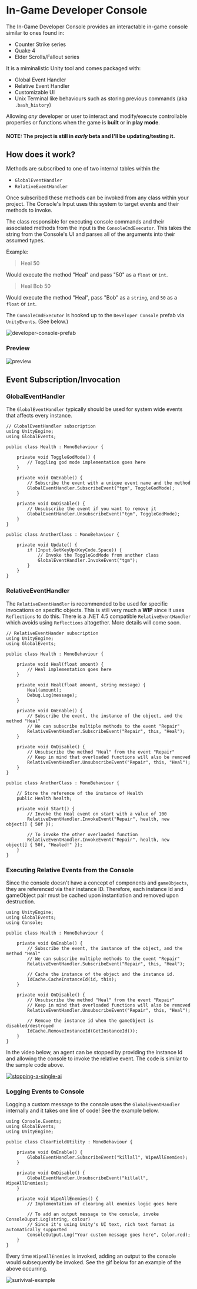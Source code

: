# In-Game Developer Console #

The In-Game Developer Console provides an interactable in-game console similar to ones found in:

* Counter Strike series
* Quake 4
* Elder Scrolls/Fallout series

It is a miminalistic Unity tool and comes packaged with:

* Global Event Handler
* Relative Event Handler
* Customizable UI
* Unix Terminal like behaviours such as storing previous commands (aka `.bash_history`)

Allowing *any* developer or user to interact and modify/execute controllable properties or functions 
when the game is **built** or in **play mode**.

#### **NOTE**: The project is still in *early* beta and I'll be updating/testing it. ####

## How does it work? ##

Methods are subscribed to one of two internal tables within the

* `GlobalEventHandler`
* `RelativeEventHandler`

Once subscribed these methods can be invoked from any class within your project. The Console's Input uses 
this system to target events and their methods to invoke.

The class responsible for executing console commands and their associated methods from the input is the 
`ConsoleCmdExecutor`. This takes the string from the Console's UI and parses all of the arguments into 
their assumed types.

Example:

> Heal 50

Would execute the method "Heal" and pass "50" as a `float` or `int`.

> Heal Bob 50

Would execute the method "Heal", pass "Bob" as a `string`, and `50` as a `float` or `int`.

The `ConsoleCmdExecutor` is hooked up to the `Developer Console` prefab via `UnityEvents`. (See below.)

![developer-console-prefab](images/developer-console-prefab.png)

### Preview ###

![preview](images/preview.gif)

## Event Subscription/Invocation ##

### GlobalEventHandler ###

The `GlobalEventHandler` typically should be used for system wide events that affects every instance.

```
// GlobalEventHandler subscription
using UnityEngine;
using GlobalEvents;

public class Health : MonoBehaviour {

    private void ToggleGodMode() {
        // Toggling god mode implementation goes here
    }
    
    private void OnEnable() {
        // Subscribe the event with a unique event name and the method
        GlobalEventHandler.SubscribeEvent("tgm", ToggleGodMode);
    }
    
    private void OnDisable() {
        // Unsubscribe the event if you want to remove it
        GlobalEventHandler.UnsubscribeEvent("tgm", ToggleGodMode);
    }
}

public class AnotherClass : MonoBehaviour {

    private void Update() {
        if (Input.GetKeyUp(KeyCode.Space)) {
            // Invoke the ToggleGodMode from another class
            GlobalEventHandler.InvokeEvent("tgm");
        }
    }
}
```

### RelativeEventHandler ###

The `RelativeEventHandler` is recommended to be used for specific invocations on specific objects. This is still 
very much a **WIP** since it uses `Reflections` to do this. There is a .NET 4.5 compatible `RelativeEventHandler` which 
avoids using `Reflections` altogether. More details will come soon.

```
// RelativeEventHander subscription
using UnityEngine;
using GlobalEvents;

public class Health : MonoBehaviour {

    private void Heal(float amount) {
        // Heal implementation goes here
    }

    private void Heal(float amount, string message) {
        Heal(amount);
        Debug.Log(message);
    }
    
    private void OnEnable() {
        // Subscribe the event, the instance of the object, and the method "Heal"
        // We can subscribe multiple methods to the event "Repair"
        RelativeEventHandler.SubscribeEvent("Repair", this, "Heal");
    }
    
    private void OnDisable() {
        // Unsubscribe the method "Heal" from the event "Repair"
        // Keep in mind that overloaded functions will also be removed
        RelativeEventHandler.UnsubscribeEvent("Repair", this, "Heal");
    }
}

public class AnotherClass : MonoBehaviour {
    
    // Store the reference of the instance of Health
    public Health health;
    
    private void Start() {
        // Invoke the Heal event on start with a value of 100
        RelativeEventHandler.InvokeEvent("Repair", health, new object[] { 50f });

        // To invoke the other overlaoded function
        RelativeEventHandler.InvokeEvent("Repair", health, new object[] { 50f, "Healed!" });
    }
}
```

### Executing Relative Events from the Console ###
Since the console doesn't have a concept of components and `gameObjects`, they are referenced via their instance ID. 
Therefore, each instance Id and gameObject pair must be cached upon instantiation and removed upon destruction.

```
using UnityEngine;
using GlobalEvents;
using Console;

public class Health : MonoBehaviour {

    private void OnEnable() {
        // Subscribe the event, the instance of the object, and the method "Heal"
        // We can subscribe multiple methods to the event "Repair"
        RelativeEventHandler.SubscribeEvent("Repair", this, "Heal");

        // Cache the instance of the object and the instance id.
        IdCache.CacheInstanceId(id, this);
    }

    private void OnDisable() {
        // Unsubscribe the method "Heal" from the event "Repair"
        // Keep in mind that overloaded functions will also be removed
        RelativeEventHandler.UnsubscribeEvent("Repair", this, "Heal");
        
        // Remove the instance id when the gameObject is disabled/destroyed 
        IdCache.RemoveInstanceId(GetInstanceId());
    }
}
```

In the video below, an agent can be stopped by providing the instance Id and allowing the console to 
invoke the relative event. The code is similar to the sample code above.

[![stopping-a-single-ai](http://img.youtube.com/vi/YOUTUBE_VIDEO_ID_HERE/0.jpg)](https://vimeo.com/265304164)

### Logging Events to Console ###
Logging a custom message to the console uses the `GlobalEventHandler` internally and it takes one line of code! 
See the example below.

```
using Console.Events;
using GlobalEvents;
using UnityEngine;

public class ClearFieldUtility : MonoBehaviour {

    private void OnEnable() {
        GlobalEventHandler.SubscribeEvent("killall", WipeAllEnemies);
    }

    private void OnDisable() {
        GlobalEventHandler.UnsubscribeEvent("killall", WipeAllEnemies);
    }

    private void WipeAllEnemies() {
        // Implementation of clearing all enemies logic goes here

        // To add an output message to the console, invoke ConsoleOuput.Log(string, colour)
        // Since it's using Unity's UI text, rich text format is automatically supported
        ConsoleOutput.Log("Your custom message goes here", Color.red);
    }
}
```

Every time `WipeAllEnemies` is invoked, adding an output to the console would subsequently be invoked. 
See the gif below for an example of the above occurring.

![surivival-example](images/survival-example.gif)

